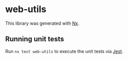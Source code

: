 # web-utils

This library was generated with [Nx](https://nx.dev).

## Running unit tests

Run `nx test web-utils` to execute the unit tests via [Jest](https://jestjs.io).
